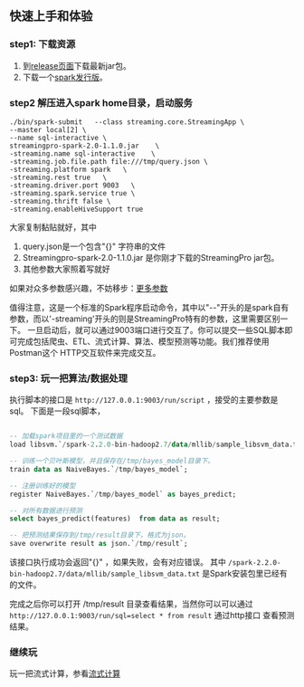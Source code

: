 ## 快速上手和体验


### step1: 下载资源

1. 到[release页面](https://github.com/allwefantasy/streamingpro/releases)下载最新jar包。
2. 下载一个[spark发行版](https://www.apache.org/dyn/closer.lua/spark/spark-2.2.0/spark-2.2.0-bin-hadoop2.7.tgz)。

### step2 解压进入spark home目录，启动服务

```
./bin/spark-submit   --class streaming.core.StreamingApp \
--master local[2] \
--name sql-interactive \
streamingpro-spark-2.0-1.1.0.jar    \
-streaming.name sql-interactive    \
-streaming.job.file.path file:///tmp/query.json \
-streaming.platform spark   \
-streaming.rest true   \
-streaming.driver.port 9003   \
-streaming.spark.service true \
-streaming.thrift false \
-streaming.enableHiveSupport true
```

大家复制黏贴就好，其中

1. query.json是一个包含"{}" 字符串的文件
2. Streamingpro-spark-2.0-1.1.0.jar 是你刚才下载的StreamingPro jar包。
3. 其他参数大家照着写就好

如果对众多参数感兴趣，不妨移步：[更多参数](https://github.com/allwefantasy/streamingpro#streamingpro的一些参数)

值得注意，这是一个标准的Spark程序启动命令，其中以"--"开头的是spark自有参数，而以'-streaming'开头的则是StreamingPro特有的参数，这里需要区别一下。
一旦启动后，就可以通过9003端口进行交互了。你可以提交一些SQL脚本即可完成包括爬虫、ETL、流式计算、算法、模型预测等功能。我们推荐使用Postman这个
HTTP交互软件来完成交互。

### step3: 玩一把算法/数据处理

执行脚本的接口是 `http://127.0.0.1:9003/run/script` ，接受的主要参数是sql。 下面是一段sql脚本， 

```sql

-- 加载spark项目里的一个测试数据
load libsvm.`/spark-2.2.0-bin-hadoop2.7/data/mllib/sample_libsvm_data.txt` as data;

-- 训练一个贝叶斯模型，并且保存在/tmp/bayes_model目录下。
train data as NaiveBayes.`/tmp/bayes_model`;

-- 注册训练好的模型
register NaiveBayes.`/tmp/bayes_model` as bayes_predict;

-- 对所有数据进行预测
select bayes_predict(features)  from data as result;

-- 把预测结果保存到/tmp/result目录下，格式为json。
save overwrite result as json.`/tmp/result`;
```

该接口执行成功会返回"{}" ，如果失败，会有对应错误。
其中 `/spark-2.2.0-bin-hadoop2.7/data/mllib/sample_libsvm_data.txt` 是Spark安装包里已经有的文件。

完成之后你可以打开 /tmp/result 目录查看结果，当然你可以可以通过`http://127.0.0.1:9003/run/sql=select * from result` 通过http接口
查看预测结果。

### 继续玩

玩一把流式计算，参看[流式计算](https://github.com/allwefantasy/streamingpro/blob/master/docs/mlsql-stream.md)


